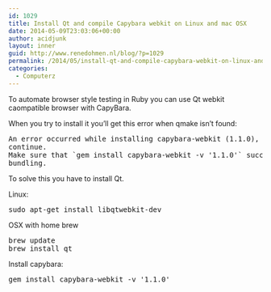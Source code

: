 ```yaml
---
id: 1029
title: Install Qt and compile Capybara webkit on Linux and mac OSX
date: 2014-05-09T23:03:06+00:00
author: acidjunk
layout: inner
guid: http://www.renedohmen.nl/blog/?p=1029
permalink: /2014/05/install-qt-and-compile-capybara-webkit-on-linux-and-mac-osx/
categories:
  - Computerz
---
```

To automate browser style testing in Ruby you can use Qt webkit caompatible browser with CapyBara.
  
When you try to install it you&#8217;ll get this error when qmake isn&#8217;t found:

<pre>An error occurred while installing capybara-webkit (1.1.0), and Bundler cannot
continue.
Make sure that `gem install capybara-webkit -v '1.1.0'` succeeds before
bundling.
</pre>

To solve this you have to install Qt.

Linux:

<pre>sudo apt-get install libqtwebkit-dev
</pre>

OSX with home brew

<pre>brew update
brew install qt
</pre>

Install capybara:

<pre>gem install capybara-webkit -v '1.1.0'
</pre>